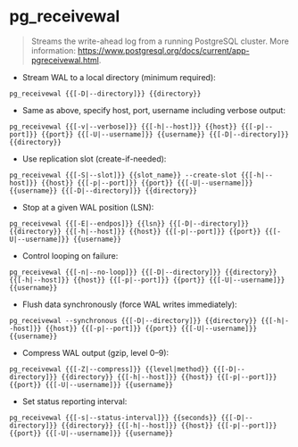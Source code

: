 # pg_receivewal

> Streams the write-ahead log from a running PostgreSQL cluster.
> More information: <https://www.postgresql.org/docs/current/app-pgreceivewal.html>.

- Stream WAL to a local directory (minimum required):

`pg_receivewal {{[-D|--directory]}} {{directory}}`

- Same as above, specify host, port, username including verbose output:

`pg_receivewal {{[-v|--verbose]}} {{[-h|--host]}} {{host}} {{[-p|--port]}} {{port}} {{[-U|--username]}} {{username}} {{[-D|--directory]}} {{directory}}`

- Use replication slot (create-if-needed):

`pg_receivewal {{[-S|--slot]}} {{slot_name}} --create-slot {{[-h|--host]}} {{host}} {{[-p|--port]}} {{port}} {{[-U|--username]}} {{username}} {{[-D|--directory]}} {{directory}}`

- Stop at a given WAL position (LSN):

`pg_receivewal {{[-E|--endpos]}} {{lsn}} {{[-D|--directory]}} {{directory}} {{[-h|--host]}} {{host}} {{[-p|--port]}} {{port}} {{[-U|--username]}} {{username}}`

- Control looping on failure:

`pg_receivewal {{[-n|--no-loop]}} {{[-D|--directory]}} {{directory}} {{[-h|--host]}} {{host}} {{[-p|--port]}} {{port}} {{[-U|--username]}} {{username}}`

- Flush data synchronously (force WAL writes immediately):

`pg_receivewal --synchronous {{[-D|--directory]}} {{directory}} {{[-h|--host]}} {{host}} {{[-p|--port]}} {{port}} {{[-U|--username]}} {{username}}`

- Compress WAL output (gzip, level 0–9):

`pg_receivewal {{[-Z|--compress]}} {{level|method}} {{[-D|--directory]}} {{directory}} {{[-h|--host]}} {{host}} {{[-p|--port]}} {{port}} {{[-U|--username]}} {{username}}`

- Set status reporting interval:

`pg_receivewal {{[-s|--status-interval]}} {{seconds}} {{[-D|--directory]}} {{directory}} {{[-h|--host]}} {{host}} {{[-p|--port]}} {{port}} {{[-U|--username]}} {{username}}`
